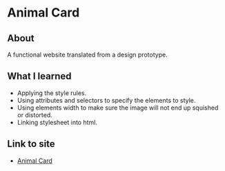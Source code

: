 # Animal Card
## About
A functional website translated from a design prototype.
## What I learned
* Applying the style rules.
* Using attributes and selectors to specify the elements to style.
* Using elements width to make sure the image will not end up squished or distorted.
* Linking stylesheet into html.

## Link to site
* [Animal Card](https://pressr2.github.io/Old-portfolio/animal_card/index.html)
